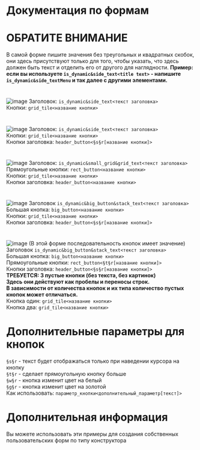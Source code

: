 # Документация по формам

# ОБРАТИТЕ ВНИМАНИЕ
В самой форме пишите значения без треугольных и квадратных скобок, они здесь присутствуют только для того, чтобы указать, что здесь должен быть текст и отделить его от другого для наглядности. **Пример: если вы используете ```is_dynamic&side_text<title text>``` - напишите ```is_dynamic&side_textMenu``` и так далее с другими элементами.**
#

![image](https://user-images.githubusercontent.com/83061703/202968771-69dcac6e-205f-4d0b-bd6f-38198fb78852.png)
Заголовок: ```is_dynamic&side_text<текст заголовка>```  
Кнопки: ```grid_tile<название кнопки>```  

# 
![image](https://user-images.githubusercontent.com/83061703/202969365-f4f1c063-3146-428f-8402-1bbefa8def25.png)
Заголовок: ```is_dynamic&side_text<текст заголовка>```  
Кнопки: ```grid_tile<название кнопки>```  
Кнопки заголовка: ```header_button<§s§r[название кнопки]>```

# 
![image](https://user-images.githubusercontent.com/83061703/202970775-5119837d-e7a3-408d-98c5-4c317bb5c952.png)
Заголовок: ```is_dynamic&small_grid&grid_text<текст заголовка>```  
Прямоугольные кнопки: ```rect_button<название кнопки>```  
Кнопки: ```grid_tile<название кнопки>```  
Кнопки заголовка: ```header_button<название кнопки>```

# 
![image](https://user-images.githubusercontent.com/83061703/202971792-a61ab216-ecb8-4f3e-8be0-fb90713ed039.png)
Заголовок ```is_dynamic&big_button&stack_text<текст заголовка>```  
Большая кнопка: ```big_button<название кнопки>```  
Кнопки: ```grid_tile<название кнопки>```  
Кнопки заголовка: ```header_button<§s§r[название кнопки]>```

# 
![image](https://user-images.githubusercontent.com/83061703/202972785-25ecf8d1-244a-4d98-9712-4430d29a5d07.png)
(В этой форме последовательность кнопок имеет значение)  
Заголовок ```is_dynamic&big_button&stack_text<текст заголовка>```  
Большая кнопка: ```big_button<название кнопки>```  
Прямоугольные кнопки: ```rect_button<§t§r[название кнопки]>```  
Кнопки заголовка: ```header_button<§s§r[название кнопки]>```  
**ТРЕБУЕТСЯ: 3 пустые кнопки (без текста, без картинок)**  
**Здесь они действуют как пробелы и переносы строк.**  
**В зависимости от количества кнопок и их типа количество пустых кнопок может отличаться.**  
Кнопка один: ```grid_tile<название кнопки>```  
Кнопка два: ```grid_tile<название кнопки>```  

  
# Дополнительные параметры для кнопок
```§s§r``` - текст будет отображаться только при наведении курсора на кнопку  
```§t§r``` - сделает прямоугольную кнопку больше  
```§w§r``` - кнопка изменит цвет на белый  
```§g§r``` - кнопка изменит цвет на золотой  
Как использовать: ```параметр_кнопки<дополнительный_параметр[текст]>```

# Дополнительная информация
Вы можете использовать эти примеры для создания собственных пользовательских форм по типу конструктора

